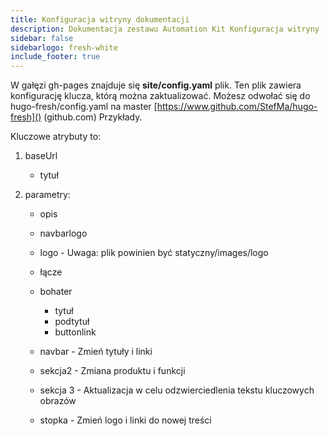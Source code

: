 ```yaml
---
title: Konfiguracja witryny dokumentacji
description: Dokumentacja zestawu Automation Kit Konfiguracja witryny
sidebar: false
sidebarlogo: fresh-white
include_footer: true
---
```


W gałęzi gh-pages znajduje się **site/config.yaml** plik. Ten plik zawiera konfigurację klucza, którą można zaktualizować. Możesz odwołać się do hugo-fresh/config.yaml na master [https://www.github.com/StefMa/hugo-fresh]() (github.com) Przykłady.

Kluczowe atrybuty to:

1. baseUrl

    - tytuł

1. parametry:

    - opis
    
    - navbarlogo
    
    - logo - Uwaga: plik powinien być statyczny/images/logo
    
    - łącze
    
    - bohater
        - tytuł
        - podtytuł
        - buttonlink
    
    - navbar - Zmień tytuły i linki
    
    - sekcja2 - Zmiana produktu i funkcji
    
    - sekcja 3 - Aktualizacja w celu odzwierciedlenia tekstu kluczowych obrazów
    
    - stopka - Zmień logo i linki do nowej treści
